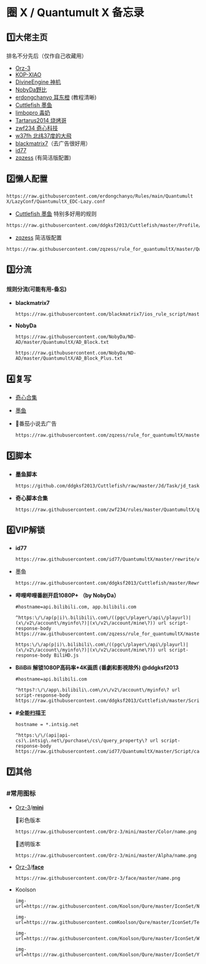 # 圈 X / Quantumult X 备忘录

## 1️⃣大佬主页

排名不分先后（仅作自己收藏用）

- [Orz-3](https://raw.githubusercontent.com/Orz-3/QuantumultX/master/Orz-3.conf)
- [KOP-XIAO](https://raw.githubusercontent.com/KOP-XIAO/QuantumultX/master/QuantumultX_Profiles.conf)
- [DivineEngine 神机](https://raw.githubusercontent.com/DivineEngine/Profiles/master/Quantumult/Outbound.conf)
- [NobyDa野比](https://github.com/NobyDa)
- [erdongchanyo 耳东橙](https://github.com/erdongchanyo/Rules/blob/main/Quantumult%20X/README.md) (教程清晰)
- [Cuttlefish 墨鱼](https://github.com/ddgksf2013/Cuttlefish)
- [limbopro 毒奶](https://raw.githubusercontent.com/limbopro/Profiles4limbo/main/full.conf)
- [Tartarus2014 烧烤哥](https://raw.githubusercontent.com/Tartarus2014/QuantumultX-Script/main/QuanX.conf)
- [zwf234 奇心科技](https://raw.githubusercontent.com/zwf234/rules/master/QuantumultX/qixin.conf)
- [w37fh 北纬37度的大飛](https://raw.githubusercontent.com/w37fhy/QuantumultX/master/QuantumultX_diy.conf)
- [blackmatrix7](https://github.com/blackmatrix7/ios_rule_script)（去广告很好用）
- [ id77](https://github.com/id77/QuantumultX)
- [zqzess](https://github.com/zqzess/rule_for_quantumultX/tree/master/QuantumultX) (有简洁版配置)

## 2️⃣懒人配置

```
https://raw.githubusercontent.com/erdongchanyo/Rules/main/Quantumult X/LazyConf/QuantumultX_EDC-Lazy.conf
```

- [Cuttlefish 墨鱼](https://raw.githubusercontent.com/ddgksf2013/Cuttlefish/master/Profile/QuantumultX.conf)  特别多好用的规则

```
https://raw.githubusercontent.com/ddgksf2013/Cuttlefish/master/Profile/QuantumultX.conf
```

- [zqzess](https://github.com/zqzess/rule_for_quantumultX/tree/master/QuantumultX) 简洁版配置

```
https://raw.githubusercontent.com/zqzess/rule_for_quantumultX/master/QuantumultX/zqzess_lite.conf
```

## 3️⃣分流

#### 规则分流(可能有用-备忘)

- **blackmatrix7**
  
  ```
  https://raw.githubusercontent.com/blackmatrix7/ios_rule_script/master/rule/QuantumultX/Advertising/Advertising.list
  ```
- **NobyDa**
  
  ```
  https://raw.githubusercontent.com/NobyDa/ND-AD/master/QuantumultX/AD_Block.txt
  
  https://raw.githubusercontent.com/NobyDa/ND-AD/master/QuantumultX/AD_Block_Plus.txt
  ```

## 4️⃣复写

- [奇心合集](https://raw.githubusercontent.com/zwf234/rules/master/QuantumultX/qxrules.conf)
- [墨鱼](https://raw.githubusercontent.com/ddgksf2013/Cuttlefish/master/Profile/QuantumultX.conf)
- 🍅番茄小说去广告
  
  ```
  https://raw.githubusercontent.com/zqzess/rule_for_quantumultX/master/QuantumultX/rewrite/FanQieNovel.qxrewrite
  ```

## 5️⃣脚本

- **墨鱼脚本**
  
  ```
  https://github.com/ddgksf2013/Cuttlefish/raw/master/Jd/Task/jd_task.json
  ```
- **奇心脚本合集**
  
  ```
  https://raw.githubusercontent.com/zwf234/rules/master/QuantumultX/qixin.json
  ```

## 6️⃣VIP解锁

- **id77**
  
  ```
  https://raw.githubusercontent.com/id77/QuantumultX/master/rewrite/vip.conf
  ```
- 墨鱼
  
  ```
  https://raw.githubusercontent.com/ddgksf2013/Cuttlefish/master/Rewrite/UnlockApp.conf
  ```
- **哔哩哔哩番剧开启1080P+ （by NobyDa）**
  
  ```
  #hostname=api.bilibili.com, app.bilibili.com
  
  ^https:\/\/ap(p|i)\.bilibili\.com\/((pgc\/player\/api\/playurl)|(x\/v2\/account\/myinfo\?)|(x\/v2\/account/mine\?)) url script-response-body https://raw.githubusercontent.com/zqzess/rule_for_quantumultX/master/js/backup/bilifj.js
  ```
  
  ```
  https:\/\/ap(p|i)\.bilibili\.com\/((pgc\/player\/api\/playurl)|(x\/v2\/account\/myinfo\?)|(x\/v2\/account/mine\?)) url script-response-body BiliHD.js
  ```
- **BiliBili 解锁1080P高码率+4K画质 (番劇和影視除外) @ddgksf2013**
  
  ```
  #hostname=api.bilibili.com
  
  ^https?:\/\/app\.bilibili\.com\/x\/v2\/account\/myinfo\? url script-response-body https://raw.githubusercontent.com/ddgksf2013/Cuttlefish/master/Script/bilibili_diy.js
  ```
- **#全能扫描王**
  
  ```
  hostname = *.intsig.net
  
  ^https:\/\/(api|api-cs)\.intsig\.net\/purchase\/cs\/query_property\? url script-response-body https://raw.githubusercontent.com/id77/QuantumultX/master/Script/camscanner.js
  ```

## 7️⃣其他

### #常用图标

- [Orz-3](https://github.com/Orz-3)/**[mini](https://github.com/Orz-3/mini)**
  
  🔘彩色版本
  
  ```
  https://raw.githubusercontent.com/Orz-3/mini/master/Color/name.png
  ```
  
  🔘透明版本
  
  ```
  https://raw.githubusercontent.com/Orz-3/mini/master/Alpha/name.png
  ```
- [Orz-3](https://github.com/Orz-3)/**[face](https://github.com/Orz-3/face)**
  
  ```
  https://raw.githubusercontent.com/Orz-3/face/master/name.png
  ```
- Koolson
  
  ```
  img-url=https://raw.githubusercontent.com/Koolson/Qure/master/IconSet/Netease_Music.png
  
  img-url=https://raw.githubusercontent.comKoolson/Qure/master/IconSet/Telegram.png
  
  img-url=https://raw.githubusercontent.com/Koolson/Qure/master/IconSet/WeChat.png
  
  img-url=https://raw.githubusercontent.com/Koolson/Qure/master/IconSet/YouTube.png
  ```


